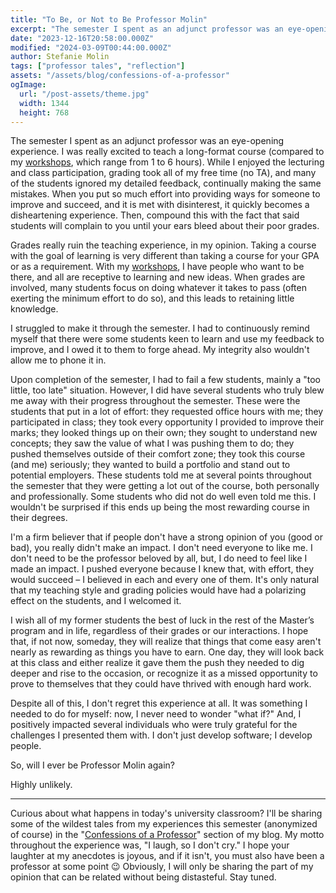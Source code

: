 ```yaml
---
title: "To Be, or Not to Be Professor Molin"
excerpt: "The semester I spent as an adjunct professor was an eye-opening experience. If you want to find out why, you will have to read this blog post. No spoilers here. 🤫"
date: "2023-12-16T20:58:00.000Z"
modified: "2024-03-09T00:44:00.000Z"
author: Stefanie Molin
tags: ["professor tales", "reflection"]
assets: "/assets/blog/confessions-of-a-professor"
ogImage:
  url: "/post-assets/theme.jpg"
  width: 1344
  height: 768
---
```


The semester I spent as an adjunct professor was an eye-opening experience. I was really excited to teach a long-format course (compared to my [workshops](/workshops), which range from 1 to 6 hours). While I enjoyed the lecturing and class participation, grading took all of my free time (no TA), and many of the students ignored my detailed feedback, continually making the same mistakes. When you put so much effort into providing ways for someone to improve and succeed, and it is met with disinterest, it quickly becomes a disheartening experience. Then, compound this with the fact that said students will complain to you until your ears bleed about their poor grades.

Grades really ruin the teaching experience, in my opinion. Taking a course with the goal of learning is very different than taking a course for your GPA or as a requirement. With my [workshops](/workshops), I have people who want to be there, and all are receptive to learning and new ideas. When grades are involved, many students focus on doing whatever it takes to pass (often exerting the minimum effort to do so), and this leads to retaining little knowledge.

I struggled to make it through the semester. I had to continuously remind myself that there were some students keen to learn and use my feedback to improve, and I owed it to them to forge ahead. My integrity also wouldn't allow me to phone it in.

Upon completion of the semester, I had to fail a few students, mainly a "too little, too late" situation. However, I did have several students who truly blew me away with their progress throughout the semester. These were the students that put in a lot of effort: they requested office hours with me; they participated in class; they took every opportunity I provided to improve their marks; they looked things up on their own; they sought to understand new concepts; they saw the value of what I was pushing them to do; they pushed themselves outside of their comfort zone; they took this course (and me) seriously; they wanted to build a portfolio and stand out to potential employers. These students told me at several points throughout the semester that they were getting a lot out of the course, both personally and professionally. Some students who did not do well even told me this. I wouldn't be surprised if this ends up being the most rewarding course in their degrees.

I'm a firm believer that if people don't have a strong opinion of you (good or bad), you really didn't make an impact. I don't need everyone to like me. I don't need to be the professor beloved by all, but, I do need to feel like I made an impact. I pushed everyone because I knew that, with effort, they would succeed – I believed in each and every one of them. It's only natural that my teaching style and grading policies would have had a polarizing effect on the students, and I welcomed it.

I wish all of my former students the best of luck in the rest of the Master’s program and in life, regardless of their grades or our interactions. I hope that, if not now, someday, they will realize that things that come easy aren't nearly as rewarding as things you have to earn. One day, they will look back at this class and either realize it gave them the push they needed to dig deeper and rise to the occasion, or recognize it as a missed opportunity to prove to themselves that they could have thrived with enough hard work.

Despite all of this, I don't regret this experience at all. It was something I needed to do for myself: now, I never need to wonder "what if?" And, I positively impacted several individuals who were truly grateful for the challenges I presented them with. I don't just develop software; I develop people.

So, will I ever be Professor Molin again?

Highly unlikely.

---

Curious about what happens in today's university classroom? I'll be sharing some of the wildest tales from my experiences this semester (anonymized of course) in the "[Confessions of a Professor](/blog/confessions-of-a-professor/)" section of my blog. My motto throughout the experience was, "I laugh, so I don't cry." I hope your laughter at my anecdotes is joyous, and if it isn't, you must also have been a professor at some point 😉 Obviously, I will only be sharing the part of my opinion that can be related without being distasteful. Stay tuned.
